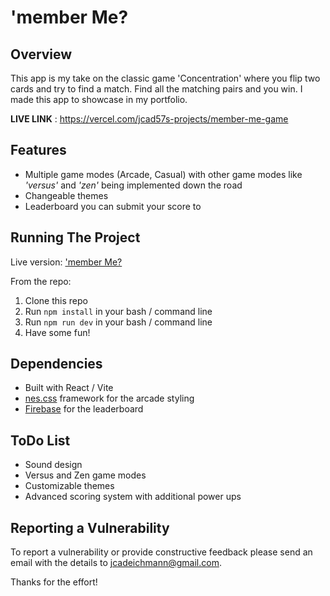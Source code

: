 # 'member Me?

## Overview

This app is my take on the classic game 'Concentration' where you flip two cards and try to find a match. Find all the matching pairs and you win. I made this app to showcase in my portfolio.

**LIVE LINK** : https://vercel.com/jcad57s-projects/member-me-game

## Features

- Multiple game modes (Arcade, Casual) with other game modes like _'versus'_ and _'zen'_ being implemented down the road
- Changeable themes
- Leaderboard you can submit your score to

## Running The Project

Live version:
['member Me?](https://vercel.com/jcad57s-projects/member-me-game)

From the repo:

1. Clone this repo
2. Run `npm install` in your bash / command line
3. Run `npm run dev` in your bash / command line
4. Have some fun!

## Dependencies

- Built with React / Vite
- [nes.css](https://nostalgic-css.github.io/NES.css/) framework for the arcade styling
- [Firebase](https://firebase.google.com/) for the leaderboard

## ToDo List

- Sound design
- Versus and Zen game modes
- Customizable themes
- Advanced scoring system with additional power ups

## Reporting a Vulnerability

To report a vulnerability or provide constructive feedback please send an email with the details to jcadeichmann@gmail.com.

Thanks for the effort!

